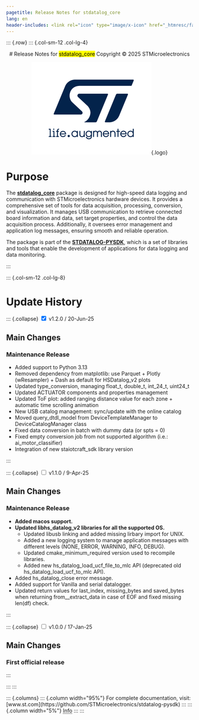 ```yaml
---
pagetitle: Release Notes for stdatalog_core 
lang: en
header-includes: <link rel="icon" type="image/x-icon" href="_htmresc/favicon.png" />
---
```


::: {.row}
::: {.col-sm-12 .col-lg-4}

<center> 
# Release Notes for <mark>stdatalog_core</mark> 
Copyright &copy; 2025 STMicroelectronics
    
[![ST logo](../_htmresc/st_logo_2020.png)](https://www.st.com){.logo}
</center>


# Purpose

The **[stdatalog_core](https://github.com/STMicroelectronics/stdatalog_core)** package is designed for high-speed data logging and communication with STMicroelectronics hardware devices. It provides a comprehensive set of tools for data acquisition, processing, conversion, and visualization.
It manages USB communication to retrieve connected board information and data, set target properties, and control the data acquisition process. Additionally, it oversees error management and application log messages, ensuring smooth and reliable operation.

The package is part of the **[STDATALOG-PYSDK](https://github.com/STMicroelectronics/stdatalog-pysdk)**, which is a set of libraries and tools that enable the development of applications for data logging and data monitoring.

:::

::: {.col-sm-12 .col-lg-8}
# Update History

::: {.collapse}
<input type="checkbox" id="collapse-section3" checked aria-hidden="true">
<label for="collapse-section3" aria-hidden="true">v1.2.0 / 20-Jun-25</label>
<div>


## Main Changes

### Maintenance Release

- Added support to Python 3.13 
- Removed dependency from matplotlib: use Parquet + Plotly (wResampler) + Dash as default for HSDatalog_v2 plots
- Updated type_conversion, managing float_t, double_t, int_24_t, uint24_t
- Updated ACTUATOR components and properties management
- Updated ToF plot: added ranging distance value for each zone + automatic time scrolling animation
- New USB catalog management: sync/update with the online catalog
- Moved query_dtdl_model from DeviceTemplateManager to DeviceCatalogManager class
- Fixed data conversion in batch with dummy data (or spts = 0)
- Fixed empty conversion job from not supported algorithm (i.e.: ai_motor_classifier)
- Integration of new staiotcraft_sdk library version


</div>
:::

::: {.collapse}
<input type="checkbox" id="collapse-section2" aria-hidden="true">
<label for="collapse-section2" aria-hidden="true">v1.1.0 / 9-Apr-25</label>
<div>


## Main Changes

### Maintenance Release

- **Added macos support.**
- **Updated libhs_datalog_v2 libraries for all the supported OS.**
	- Updated libusb linking and added missing lirbary import for UNIX.
	- Added a new logging system to manage application messages with different levels (NONE, ERROR, WARNING, INFO, DEBUG).
	- Updated cmake_minimum_required version used to recompile libraries.
	- Added new hs_datalog_load_ucf_file_to_mlc API (deprecated old hs_datalog_load_ucf_to_mlc API).
- Added hs_datalog_close error message.
- Added support for Vanilla and serial datalogger.
- Updated return values for last_index, missing_bytes and saved_bytes when returning from__extract_data in case of EOF and fixed missing len(df) check.


</div>
:::

::: {.collapse}
<input type="checkbox" id="collapse-section1" aria-hidden="true">
<label for="collapse-section1" aria-hidden="true">v1.0.0 / 17-Jan-25</label>
<div>


## Main Changes

### First official release


</div>
:::

:::
:::

<footer class="sticky">
::: {.columns}
::: {.column width="95%"}
For complete documentation,
visit: [www.st.com](https://github.com/STMicroelectronics/stdatalog-pysdk)
:::
::: {.column width="5%"}
<abbr title="Based on template cx566953 version 2.0">Info</abbr>
:::
:::
</footer>
